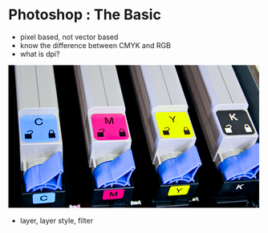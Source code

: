 # Photoshop : The Basic

- pixel based, not vector based
- know the difference between CMYK and RGB
- what is dpi?

![](../images/CMYK-toner.jpg)

- layer, layer style, filter